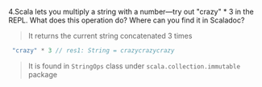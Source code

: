 4.Scala lets you multiply a string with a number—try out "crazy" * 3 in the REPL. What does this operation do? Where can you find it in Scaladoc?

> It returns the current string concatenated 3 times

```scala
 "crazy" * 3 // res1: String = crazycrazycrazy
```

> It is found in `StringOps` class under `scala.collection.immutable` package
